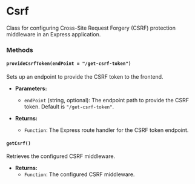 # Csrf

Class for configuring Cross-Site Request Forgery (CSRF) protection middleware in an Express application.

### Methods

#### `provideCsrfToken(endPoint = "/get-csrf-token")`

Sets up an endpoint to provide the CSRF token to the frontend.

- **Parameters:**
  - `endPoint` (string, optional): The endpoint path to provide the CSRF token. Default is `"/get-csrf-token"`.

- **Returns:**
  - `Function`: The Express route handler for the CSRF token endpoint.

#### `getCsrf()`

Retrieves the configured CSRF middleware.

- **Returns:**
  - `Function`: The configured CSRF middleware.
